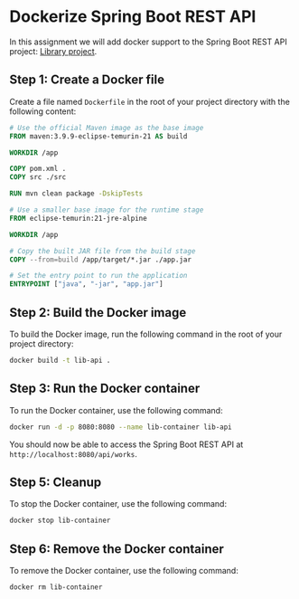 # Dockerize Spring Boot REST API

In this assignment we will add docker support to the Spring Boot REST API project: [Library project](https://github.com/ek-osnb/e25-prog2/blob/main/01-rest-api-and-spring-data-jpa/01-intro-to-rest-api-and-jpa/assignments/00-library-project-intro.md).


## Step 1: Create a Docker file

Create a file named `Dockerfile` in the root of your project directory with the following content:

```dockerfile
# Use the official Maven image as the base image
FROM maven:3.9.9-eclipse-temurin-21 AS build

WORKDIR /app

COPY pom.xml .
COPY src ./src

RUN mvn clean package -DskipTests

# Use a smaller base image for the runtime stage
FROM eclipse-temurin:21-jre-alpine

WORKDIR /app

# Copy the built JAR file from the build stage
COPY --from=build /app/target/*.jar ./app.jar

# Set the entry point to run the application
ENTRYPOINT ["java", "-jar", "app.jar"]
```

## Step 2: Build the Docker image

To build the Docker image, run the following command in the root of your project directory:

```bash
docker build -t lib-api .
```

## Step 3: Run the Docker container

To run the Docker container, use the following command:
```bash
docker run -d -p 8080:8080 --name lib-container lib-api
```

You should now be able to access the Spring Boot REST API at `http://localhost:8080/api/works`.

## Step 5: Cleanup

To stop the Docker container, use the following command:
```bash
docker stop lib-container
```

## Step 6: Remove the Docker container

To remove the Docker container, use the following command:
```bash
docker rm lib-container
```
